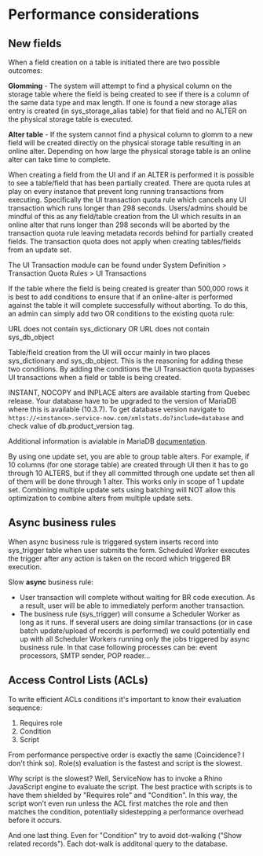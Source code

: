 # Performance considerations

## New fields

When a field creation on a table is initiated there are two possible outcomes:

__Glomming__ - The system will attempt to find a physical column on the storage table where the field is being created to see if there is a column of the same data type and max length. If one is found a new storage alias entry is created (in sys_storage_alias table) for that field and no ALTER on the physical storage table is executed.

__Alter table__ - If the system cannot find a physical column to glomm to a new field will be created directly on the physical storage table resulting in an online alter. Depending on how large the physical storage table is an online alter can take time to complete.

When creating a field from the UI and if an ALTER is performed it is possible to see a table/field that has been partially created. There are quota rules at play on every instance that prevent long running transactions from executing. Specifically the UI transaction quota rule which cancels any UI transaction which runs longer than 298 seconds. Users/admins should be mindful of this as any field/table creation from the UI which results in an online alter that runs longer than 298 seconds will be aborted by the transaction quota rule leaving metadata records behind for partially created fields. The transaction quota does not apply when creating tables/fields from an update set.

The UI Transaction module can be found under System Definition > Transaction Quota Rules > UI Transactions

If the table where the field is being created is greater than 500,000 rows it is best to add conditions to ensure that if an online-alter is performed against the table it will complete successfully without aborting. To do this, an admin can simply add two OR conditions to the existing quota rule:

URL does not contain sys_dictionary OR URL does not contain sys_db_object

Table/field creation from the UI will occur mainly in two places sys_dictionary and sys_db_object. This is the reasoning for adding these two conditions. By adding the conditions the UI Transaction quota bypasses UI transactions when a field or table is being created.

INSTANT, NOCOPY and INPLACE alters are available starting from Quebec release. Your database have to be upgraded to the version of MariaDB where this is available (10.3.7). To get database version navigate to `https://<instance>.service-now.com/xmlstats.do?include=database` and check value of db.product_version tag.

Additional information is avialable in MariaDB [documentation](https://mariadb.com/kb/en/innodb-online-ddl-overview/).

By using one update set, you are able to group table alters. For example, if 10 columns (for one storage table) are created through UI then it has to go through 10 ALTERS, but if they all committed through one update set then all of them will be done through 1 alter. This works only in scope of 1 update set. Combining multiple update sets using batching will NOT allow this optimization to combine alters from multiple update sets.

## Async business rules

When async business rule is triggered system inserts record into sys_trigger table when user submits the form. Scheduled Worker executes the trigger after any action is taken on the record which triggered BR execution. <!-- Add information about condition. -->

Slow __async__ business rule:
* User transaction will complete without waiting for BR code execution. As a result, user will be able to immediately perform another transaction.
* The business rule (sys_trigger) will consume a Scheduler Worker as long as it runs. If several users are doing similar transactions (or in case batch update/upload of records is performed) we could potentially end up with all Scheduler Workers running only the jobs triggered by async business rule. In that case following processes can be: event processors, SMTP sender, POP reader...

## Access Control Lists (ACLs)

To write efficient ACLs conditions it's important to know their evaluation sequence:
1. Requires role
1. Condition
1. Script

From performance perspective order is exactly the same (Сoincidence? I don't think so). Role(s) evaluation is the fastest and script is the slowest.

Why script is the slowest? Well, ServiceNow has to invoke a Rhino JavaScript engine to evaluate the script. The best practice with scripts is to have them shielded by "Requires role" and "Condition". In this way, the script won’t even run unless the ACL first matches the role and then matches the condition, potentially sidestepping a performance overhead before it occurs.

And one last thing. Even for "Condition" try to avoid dot-walking ("Show related records"). Each dot-walk is additonal query to the database.
